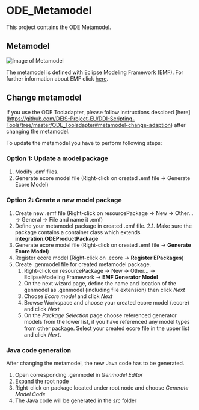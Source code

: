 # ODE_Metamodel

This project contains the ODE Metamodel.

## Metamodel

![Image of Metamodel](https://github.com/DEIS-Project-EU/DDI-Scripting-Tools/tree/master/ODE_Metamodel/Images/ODEv2.tif)

The metamodel is defined with Eclipse Modeling Framework (EMF). For further information about EMF click [here](https://www.eclipse.org/modeling/emf/).

## Change metamodel

If you use the ODE Tooladapter, please follow instructions descibed [here] (https://github.com/DEIS-Project-EU/DDI-Scripting-Tools/tree/master/ODE_Tooladapter#metamodel-change-adaption) after changing the metamodel.

To update the metamodel you have to perform following steps:

### Option 1: Update a model package

1. Modify .emf files.
2. Generate ecore model file (Right-click on created .emf file -> Generate Ecore Model)

### Option 2: Create a new model package

1. Create new .emf file (Right-click on resourcePackage -> New -> Other... -> General -> File and name it <packageName>.emf)
2. Define your metamodel package in created .emf file.
2.1. Make sure the package contains a container class which extends **integration.ODEProductPackage**
3. Generate ecore model file (Right-click on created .emf file -> **Generate Ecore Model**)
4. Register ecore model (Right-click on <packageName>.ecore -> **Register EPackages**)
5. Create .genmodel file for created metamodel package. 
   1. Right-click on resourcePackage -> New -> Other... -> EclipseModeling Framework -> **EMF Generator Model**
   2. On the next wizard page, define the name and location of the genmodel as <packageName>.genmodel (including file extension) then click *Next*
   3. Choose *Ecore model* and click *Next*
   4. Browse Workspace and choose your created ecore model (<packageName>.ecore) and click *Next*
   5. On the *Package Selection* page choose referenced generator models from the lower list, if you have referenced any model types from other package. Select your created ecore file in the upper list and click *Next*. 

### Java code generation

After changing the metamodel, the new Java code has to be generated.

1. Open corresponding .genmodel in *Genmodel Editor*
2. Expand the root node
3. Right-click on package located under root node and choose *Generate Model Code*
4. The Java code will be generated in the *src* folder 
